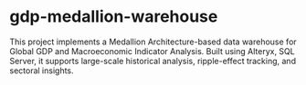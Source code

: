 # gdp-medallion-warehouse
This project implements a Medallion Architecture-based data warehouse for Global GDP and Macroeconomic Indicator Analysis. Built using Alteryx, SQL Server, it supports large-scale historical analysis, ripple-effect tracking, and sectoral insights.
